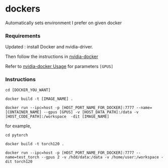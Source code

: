 # dockers
Automatically sets environment I prefer on given docker

### Requirements
Updated : install Docker and nvidia-driver.

Then follow the instructions in [nvidia-docker](https://github.com/NVIDIA/nvidia-docker)

Refer to [nvidia-docker Usage](https://github.com/NVIDIA/nvidia-docker#usage) for parameters `[GPUS]`

### Instructions
```
cd [DOCKER_YOU_WANT]

docker build -t [IMAGE_NAME] .

docker run --ipc=host -p [HOST_PORT_NAME_FOR_DOCKER]:7777 --name=[CONTAINER_NAME] --gpus [GPUS] -v [HOST_DATA_PATH]:/data -v [HOST_CODE_PATH]:/workspace  -dit [IMAGE_NAME]
```

for example,
```
cd pytorch

docker build -t torch120 .

docker run --ipc=host -p [HOST_PORT_NAME_FOR_DOCKER]:7777 --name=test_torch --gpus 2 -v /hdd/data:/data -v /home/user:/workspace -dit torch120
```
